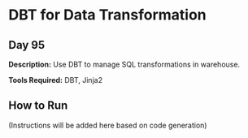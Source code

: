 # DBT for Data Transformation

## Day 95

**Description:** Use DBT to manage SQL transformations in warehouse.

**Tools Required:** DBT, Jinja2

## How to Run

(Instructions will be added here based on code generation)
